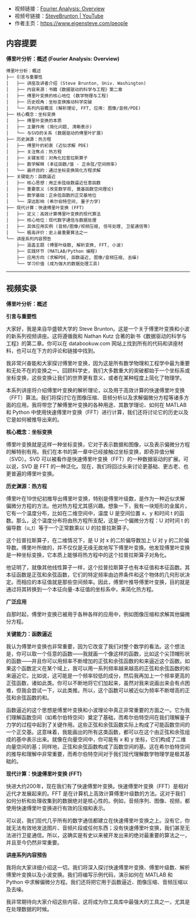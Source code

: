 - 视频链接：[Fourier Analysis: Overview](https://www.youtube.com/watch?v=jNC0jxb0OxE&list=PLMrJAkhIeNNT_Xh3Oy0Y4LTj0Oxo8GqsC)
- 视频号链接：[SteveBrunton | YouTube](https://www.youtube.com/@Eigensteve)
- 作者主页：https://www.eigensteve.com/people

## 内容提要

**傅里叶分析：概述 (Fourier Analysis: Overview)**

```
傅里叶分析：概述
├── 引言与重要性
│   ├── 讲座及讲者介绍 (Steve Brunton, Univ. Washington)
│   ├── 内容来源：书籍《数据驱动的科学与工程》第二章
│   ├── 傅里叶变换的核心地位 (数学物理与工程)
│   ├── 历史视角：坐标变换推动科学突破
│   └── 系列内容概览 (解析理论, FFT, 应用: 图像/音频/PDE)
├── 核心概念：坐标变换
│   ├── 傅里叶变换的本质
│   ├── 主要作用 (简化问题, 清晰表示)
│   └── 与SVD的关系 (数据驱动的傅里叶扩展)
├── 历史渊源：热方程
│   ├── 傅里叶的初衷 (近似求解 PDE)
│   ├── 关注焦点：热方程
│   ├── 关键发现：对角化拉普拉斯算子
│   ├── 数学解释 (本征函数/值 - 正余弦/空间频率)
│   └── 最终目的：通过坐标变换简化方程求解
├── 关键能力：函数逼近
│   ├── 核心思想：用正余弦级数逼近任意函数
│   ├── 重要意义 (改变数学观, 奠基函数空间理论)
│   ├── 数学基础：正余弦函数的正交基地位
│   └── 深远影响 (希尔伯特空间, 量子力学)
├── 现代计算：快速傅里叶变换 (FFT)
│   ├── 定义：高效计算傅里叶变换的现代算法
│   ├── 核心地位：现代数字通信与数据处理
│   ├── 具体应用实例 (音频/图像/视频压缩, 信号处理, 卫星通信等)
│   └── 极高评价：史上最重要算法之一
└── 讲座系列内容预告
    ├── 涵盖主题 (傅里叶级数, 解析变换, FFT, 小波)
    ├── 实践环节 (MATLAB/Python 编程)
    ├── 应用方向 (求解PDE, 函数逼近, 图像/音频压缩, 去噪)
    └── 学习价值 (成为强大的数据处理工具)
```

---

## 视频实录

**傅里叶分析：概述**

**引言与重要性**

大家好，我是来自华盛顿大学的 Steve Brunton。这是一个关于傅里叶变换和小波的新系列视频讲座。这将遵循我和 Nathan Kutz 合著的新书《数据驱动的科学与工程》的第二章。你可以在 databookuw.com 网站上找到所有的代码和讲座材料，也可以在下方的评论和链接中找到。

我非常兴奋能和大家探讨傅里叶变换，因为这是所有数学物理和工程学中最为重要和无处不在的变换之一。回顾科学史，我们大多数重大的突破都始于一个坐标系或坐标变换，这些变换让我们的世界更有意义，或者在某种程度上简化了物理学。

本系列讲座将介绍傅里叶变换的解析理论，以及用于高效计算的快速傅里叶变换（FFT）算法。我们将探讨它在图像压缩、音频分析以及求解偏微分方程等诸多方面的应用。我将带您了解傅里叶变换的各种用途、其数学理论、如何在 MATLAB 和 Python 中使用快速傅里叶变换（FFT）进行计算，我们还将讨论它的历史以及它是如何被推导出来的。

**核心概念：坐标变换**

傅里叶变换就是这样一种坐标变换，它对于表示数据和图像，以及表示偏微分方程的解特别有用。我们在本书的第一章中已经接触过坐标变换，即奇异值分解（SVD）。SVD 可以被看作是快速傅里叶变换（FFT）的一种数据驱动的扩展。可以说，SVD 是 FFT 的一种泛化。现在，我们将回过头来讨论更基础、更古老、也更普遍的傅里叶变换。

**历史渊源：热方程**

傅里叶在19世纪初推导出傅里叶变换，特别是傅里叶级数，是作为一种近似求解偏微分方程的方法。他对热方程尤其感兴趣。想象一下，我有一块矩形的金属片，它有一个温度分布，比如在二维空间中，温度 U 是空间位置 x、y 和时间 t 的函数。那么，这个温度分布将由热方程所支配，这是一个偏微分方程：U 对时间 t 的偏导数（u_t）等于一个正常数乘以 U 的拉普拉斯算子。

这个拉普拉斯算子，在二维情况下，是 U 对 x 的二阶偏导数加上 U 对 y 的二阶偏导数。傅里叶所做的，并不仅仅是无缘无故地写下傅里叶变换。他发现傅里叶变换是一种坐标变换，它本质上能够将热方程中的这个拉普拉斯算子对角化。

他证明了，就像其他线性算子一样，这个拉普拉斯算子也有本征值和本征函数。其本征函数是正弦和余弦函数，它们的特定频率由边界条件和这个物体的几何形状决定。而相应的本征值就是那些空间频率。因此，傅里叶推导傅里叶变换，目的就是通过将其转换到一个本征向量-本征值的坐标系中，来简化热方程。

**广泛应用**

自那时起，傅里叶变换已被用于各种各样的应用中，例如图像压缩和求解其他偏微分方程。

**关键能力：函数逼近**

我认为傅里叶变换也非常重要，因为它改变了我们对整个数学的看法。这个想法是，你可以取一个任意的函数——我就画一个像这样的函数，比如这个尖顶帽形状的函数——并且你可以用频率不断增加的正弦和余弦函数的和来逼近这个函数。如果这个函数定义在某个域上，我可以用一系列频率越来越高的正弦和余弦函数的和来逼近它。比如说，这可能是一个频率较低的成分，然后我再加上一个频率更高的正弦函数，诸如此类。你可以不断地将它们加起来，虽然对我来说画出来会有点困难，但我会尝试一下，以此类推。所以，这个函数可以被近似为频率不断增高的正弦和余弦函数的和。

函数逼近的这个思想是傅里叶变换和小波理论中真正非常重要的方面之一。它为我们理解函数空间（如希尔伯特空间）奠定了基础，而希尔伯特空间在我们理解量子力学的过程中起到了关键作用。这些正弦和余弦函数实际上构成了可能函数空间的一个正交基。这意味着，我能画出的所有这类函数，都可以在这个由正弦和余弦组成的基中表示出来。就像在向量空间中，你可能有 x 和 y 坐标，它们构成了二维向量空间的基；同样地，正弦和余弦函数构成了函数空间的基。这在希尔伯特空间的推导和理解中非常重要，而希尔伯特空间对于我们现代理解数学物理学是极其基础的。

**现代计算：快速傅里叶变换 (FFT)**

快进大约200年，现在我们有了快速傅里叶变换。快速傅里叶变换（FFT）是相对近代才发展起来的。FFT 是在计算机上高效计算傅里叶级数的方法。这对于我们如何分析和处理收集到的数据绝对是核心性的。例如，音频序列、图像、视频，都使用快速傅里叶变换进行有效的压缩和表示。

可以说，我们现代几乎所有的数字通信都建立在快速傅里叶变换之上。没有它，你就无法有效地发送图片、音频片段或任何东西；没有快速傅里叶变换，我们甚至无法进行卫星通信。所以，这确实是有史以来被开发出来的绝对最重要的算法之一，并且至今仍然非常重要。

**讲座系列内容预告**

我将向大家详细介绍这一切。我们将深入探讨快速傅里叶变换、傅里叶级数、解析傅里叶变换以及小波变换。我们将编写示例代码，演示如何在 MATLAB 和 Python 中求解偏微分方程。我们还将把它用于函数逼近、图像压缩、音频压缩以及去噪。

我非常期待向大家介绍这些内容，这将成为你工具库中最强大的工具之一，尤其是在处理数据的时候。